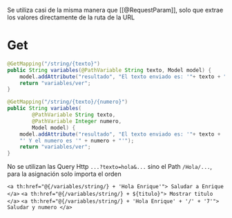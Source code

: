 Se utiliza casi de la misma manera que [[@RequestParam]], solo que extrae los valores directamente de la ruta de la URL

# Get
```java
@GetMapping("/string/{texto}")
public String variables(@PathVariable String texto, Model model) {
	model.addAttribute("resultado", "El texto enviado es: '"+ texto + "'");
	return "variables/ver";
}

@GetMapping("/string/{texto}/{numero}")
public String variables(
		@PathVariable String texto,
		@PathVariable Integer numero,
		Model model) {
	model.addAttribute("resultado", "El texto enviado es: '"+ texto +
	"' Y el numero es '" + numero + "'");
	return "variables/ver";
}
```
No se utilizan las Query Http `...?texto=hola&...` sino el Path `/Hola/...`, para la asignación solo importa el orden

`<a th:href="@{/variables/string/} + 'Hola Enrique'"> Saludar a Enrique </a>`
`<a th:href="@{/variables/string/} + ${titulo}"> Mostrar titulo </a>`
`<a th:href="@{/variables/string/} + 'Hola Enrique' + '/' + '7'"> Saludar y numero </a>`

